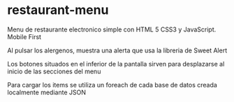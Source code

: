 # restaurant-menu
Menu de restaurante electronico simple con HTML 5 CSS3 y JavaScript. Mobile First

Al pulsar los alergenos, muestra una alerta que usa la libreria de Sweet Alert

Los botones situados en el inferior de la pantalla sirven para desplazarse al inicio de las secciones del menu 

Para cargar los items se utiliza un foreach de cada base de datos creada localmente mediante JSON
